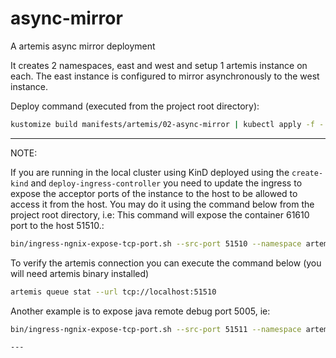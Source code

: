 # async-mirror
A artemis async mirror deployment

It creates 2 namespaces, east and west and setup 1 artemis instance on each. The east instance is configured to mirror asynchronously to the west instance.

Deploy command (executed from the project root directory):
```sh
kustomize build manifests/artemis/02-async-mirror | kubectl apply -f -
```

---
NOTE:

If you are running in the local cluster using KinD deployed using the `create-kind` and `deploy-ingress-controller` you need to update the ingress to expose the acceptor ports of the instance to the host to be allowed to access it from the host. You may do it using the command below  from the project root directory, i.e: This command will expose the container 61610 port to the host 51510.:
```sh
bin/ingress-ngnix-expose-tcp-port.sh --src-port 51510 --namespace artemis-single-instance --dst-service artemis-single-all-0-svc --dst-port 61610
```

To verify the artemis connection you can execute the command below (you will need artemis binary installed)
```sh
artemis queue stat --url tcp://localhost:51510
```

Another example is to expose java remote debug port 5005, ie:
```sh
bin/ingress-ngnix-expose-tcp-port.sh --src-port 51511 --namespace artemis-single-instance --dst-service debugger-svc --dst-port 5005

---


